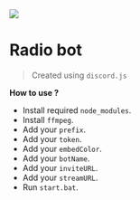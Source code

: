 <img src="https://cdn.pixabay.com/photo/2018/08/16/11/59/radio-3610287_960_720.png">

# Radio bot

> Created using `discord.js`

**How to use ?**

- Install required `node_modules`.
- Install `ffmpeg`.
- Add your `prefix`.
- Add your `token`.
- Add your `embedColor`.
- Add your `botName`.
- Add your `inviteURL`.
- Add your `streamURL`.
- Run `start.bat`.
